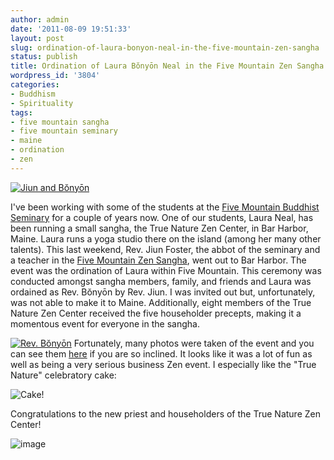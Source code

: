 ```yaml
---
author: admin
date: '2011-08-09 19:51:33'
layout: post
slug: ordination-of-laura-bonyon-neal-in-the-five-mountain-zen-sangha
status: publish
title: Ordination of Laura Bŏnyōn Neal in the Five Mountain Zen Sangha
wordpress_id: '3804'
categories:
- Buddhism
- Spirituality
tags:
- five mountain sangha
- five mountain seminary
- maine
- ordination
- zen
---
```


[![Jiun and
Bŏnyōn](https://lh5.googleusercontent.com/-cPvQ1WTkVzs/Tj6bJn4sjmI/AAAAAAAAAJM/AagbPC0QNI4/s720/P1030247.JPG)](https://picasaweb.google.com/111733482846562810869/TrueNatureZenCtrCeremonies2011?fgl=true&pli=1#5638114373142351458)

I've been working with some of the students at the [Five Mountain
Buddhist Seminary](http://five-mountain.org) for a couple of years now.
One of our students, Laura Neal, has been running a small sangha, the
True Nature Zen Center, in Bar Harbor, Maine. Laura runs a yoga studio
there on the island (among her many other talents). This last weekend,
Rev. Jiun Foster, the abbot of the seminary and a teacher in the [Five
Mountain Zen Sangha](http://fivemountain.org), went out to Bar Harbor.
The event was the ordination of Laura within Five Mountain. This
ceremony was conducted amongst sangha members, family, and friends and
Laura was ordained as Rev. Bŏnyōn by Rev. Jiun. I was invited out but,
unfortunately, was not able to make it to Maine. Additionally, eight
members of the True Nature Zen Center received the five householder
precepts, making it a momentous event for everyone in the sangha.

[![Rev.
Bŏnyōn](https://lh5.googleusercontent.com/-g7kuEm-9rQU/Tj6dqKVC0nI/AAAAAAAAAKk/WZHB-CXVf4E/s512/P1030276.JPG)](https://picasaweb.google.com/111733482846562810869/TrueNatureZenCtrCeremonies2011?fgl=true&pli=1#5638117131167126130)
Fortunately, many photos were taken of the event and you can see them
[here](https://picasaweb.google.com/111733482846562810869/TrueNatureZenCtrCeremonies2011?)
if you are so inclined. It looks like it was a lot of fun as well as
being a very serious business Zen event. I especially like the "True
Nature" celebratory cake:

![Cake!](https://lh5.googleusercontent.com/-inqGPmb23OQ/Tj6N1Fn-PjI/AAAAAAAAAFk/w2bOHFAMBZY/s720/P1030160.JPG)

Congratulations to the new priest and householders of the True Nature
Zen Center!

![image](https://lh3.googleusercontent.com/-v0pIXW1EyY0/Tj6m3F7o1HI/AAAAAAAAANg/99QG2tq1BJs/s720/P1030330.JPG)

